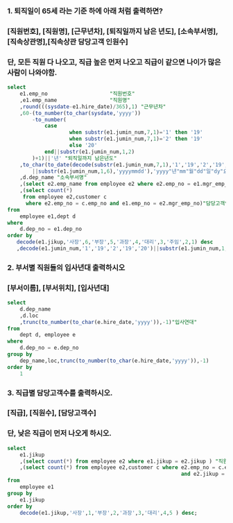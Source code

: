 ### 1. 퇴직일이 65세 라는 기준 하에 아래 처럼 출력하면?
### [직원번호], [직원명], [근무년차], [퇴직일까지 남은 년도], [소속부서명], [직속상관명],[직속상관 담당고객 인원수]
### 단, 모든 직원 다 나오고, 직급 높은 먼저 나오고 직급이 같으면 나이가 많은 사람이 나와야함.
```Sql
select
    e1.emp_no                    "직원번호"
    ,e1.emp_name                 "직원명"
    ,round(((sysdate-e1.hire_date)/365),1) "근무년차"
    ,60-(to_number(to_char(sysdate,'yyyy'))
        -to_number(
            case
                    when substr(e1.jumin_num,7,1)='1' then '19'
                    when substr(e1.jumin_num,7,1)='2' then '19'
                    else '20'
            end||substr(e1.jumin_num,1,2)
        )+1)||'년' "퇴직일까지 남은년도"
    ,to_char(to_date(decode(substr(e1.jumin_num,7,1),'1','19','2','19','20')
        ||substr(e1.jumin_num,1,6),'yyyymmdd'),'yyyy"년"mm"월"dd"일"dy"요일"','nls_date_language=korean')"생일"
    ,d.dep_name "소속부서명"
    ,(select e2.emp_name from employee e2 where e2.emp_no = e1.mgr_emp_no)"직속상관명"
    ,(select count(*)
     from employee e2,customer c 
      where e2.emp_no = c.emp_no and e1.emp_no = e2.mgr_emp_no)"담당고객인원수"
from
    employee e1,dept d
where
    d.dep_no = e1.dep_no 
order by 
   decode(e1.jikup,'사장',6,'부장',5,'과장',4,'대리',3,'주임',2,1) desc
   ,decode(e1.jumin_num,'1','19','2','19','20')||substr(e1.jumin_num,1,6);
```
### 2. 부서별 직원들의 입사년대 출력하시오
### [부서이름], [부서위치], [입사년대]
```sql
select
    d.dep_name
    ,d.loc
    ,trunc(to_number(to_char(e.hire_date,'yyyy')),-1)"입사연대"
from
    dept d, employee e 
where
    d.dep_no = e.dep_no
group by
    dep_name,loc,trunc(to_number(to_char(e.hire_date,'yyyy')),-1)
order by
    1
```
### 3. 직급별 담당고객수를 출력하시오.
### [직급], [직원수], [담당고객수]
### 단, 낮은 직급이 먼저 나오게 하시오.
```sql
select
    e1.jikup
    ,(select count(*) from employee e2 where e1.jikup = e2.jikup ) "직원수"
    ,(select count(*) from employee e2,customer c where e2.emp_no = c.emp_no
                                                        and e2.jikup = e1.jikup) "담당고객수"
from
    employee e1
group by
    e1.jikup 
order by
    decode(e1.jikup,'사장',1,'부장',2,'과장',3,'대리',4,5 ) desc;   
```
